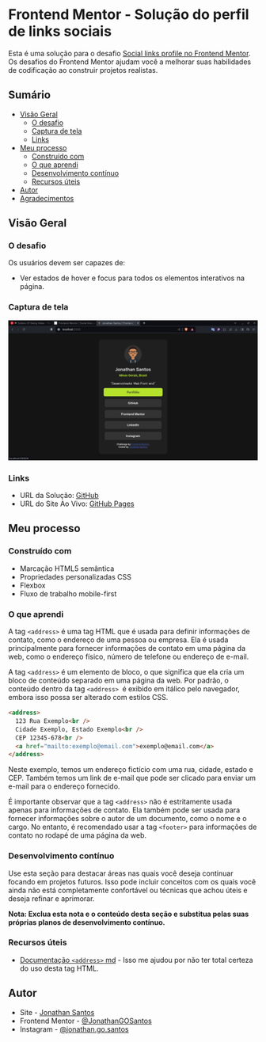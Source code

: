# Frontend Mentor - Solução do perfil de links sociais

Esta é uma solução para o desafio [Social links profile no Frontend Mentor](https://www.frontendmentor.io/challenges/social-links-profile-UG32l9m6dQ). Os desafios do Frontend Mentor ajudam você a melhorar suas habilidades de codificação ao construir projetos realistas.

## Sumário

- [Visão Geral](#visão-geral)
  - [O desafio](#o-desafio)
  - [Captura de tela](#captura-de-tela)
  - [Links](#links)
- [Meu processo](#meu-processo)
  - [Construído com](#construído-com)
  - [O que aprendi](#o-que-aprendi)
  - [Desenvolvimento contínuo](#desenvolvimento-contínuo)
  - [Recursos úteis](#recursos-úteis)
- [Autor](#autor)
- [Agradecimentos](#agradecimentos)

## Visão Geral

### O desafio

Os usuários devem ser capazes de:

- Ver estados de hover e focus para todos os elementos interativos na página.

### Captura de tela

![](./assets/images/website.png)

### Links

- URL da Solução: [GitHub](https://github.com/JonathanGOSantos/100daysofcode/tree/master/day-one/social-links-profile-main)
- URL do Site Ao Vivo: [GitHub Pages](https://jonathangosantos.github.io/100daysofcode/day-one/social-links-profile-main/)

## Meu processo

### Construído com

- Marcação HTML5 semântica
- Propriedades personalizadas CSS
- Flexbox
- Fluxo de trabalho mobile-first

### O que aprendi

A tag `<address>` é uma tag HTML que é usada para definir informações de contato, como o endereço de uma pessoa ou empresa. Ela é usada principalmente para fornecer informações de contato em uma página da web, como o endereço físico, número de telefone ou endereço de e-mail.

A tag `<address>` é um elemento de bloco, o que significa que ela cria um bloco de conteúdo separado em uma página da web. Por padrão, o conteúdo dentro da tag `<address> `é exibido em itálico pelo navegador, embora isso possa ser alterado com estilos CSS.

```html
<address>
  123 Rua Exemplo<br />
  Cidade Exemplo, Estado Exemplo<br />
  CEP 12345-678<br />
  <a href="mailto:exemplo@email.com">exemplo@email.com</a>
</address>
```

Neste exemplo, temos um endereço fictício com uma rua, cidade, estado e CEP. Também temos um link de e-mail que pode ser clicado para enviar um e-mail para o endereço fornecido.

É importante observar que a tag `<address>` não é estritamente usada apenas para informações de contato. Ela também pode ser usada para fornecer informações sobre o autor de um documento, como o nome e o cargo. No entanto, é recomendado usar a tag `<footer>` para informações de contato no rodapé de uma página da web.

### Desenvolvimento contínuo

Use esta seção para destacar áreas nas quais você deseja continuar focando em projetos futuros. Isso pode incluir conceitos com os quais você ainda não está completamente confortável ou técnicas que achou úteis e deseja refinar e aprimorar.

**Nota: Exclua esta nota e o conteúdo desta seção e substitua pelas suas próprias planos de desenvolvimento contínuo.**

### Recursos úteis

- [Documentação `<address>` md](https://developer.mozilla.org/pt-BR/docs/Web/HTML/Element/address) - Isso me ajudou por não ter total certeza do uso desta tag HTML.

## Autor

- Site - [Jonathan Santos](https://jonathangosantos.netlify.app/)
- Frontend Mentor - [@JonathanGOSantos](https://www.frontendmentor.io/profile/JonathanGOSantos)
- Instagram - [@jonathan.go.santos](https://www.instagram.com/jonathan.go.santos/)
